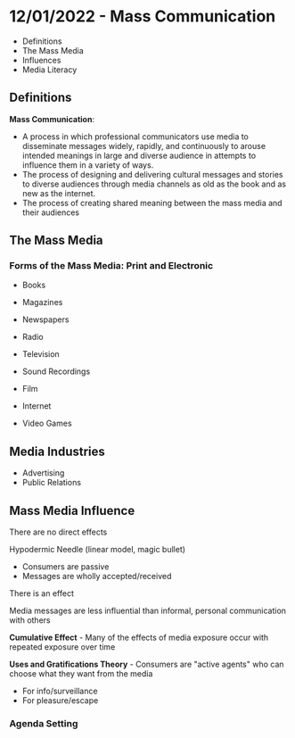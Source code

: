 # 12/01/2022 - Mass Communication

- Definitions
- The Mass Media
- Influences
- Media Literacy

## Definitions

**Mass Communication**:  
- A process in which professional communicators use media to disseminate messages widely, rapidly, and continuously to arouse intended meanings in large and diverse audience in attempts to influence them in a variety of ways.
- The process of designing and delivering cultural messages and stories to diverse audiences through media channels as old as the book and as new as the internet.
- The process of creating shared meaning between the mass media and their audiences

## The Mass Media

### Forms of the Mass Media: Print and Electronic

- Books
- Magazines
- Newspapers

- Radio
- Television
- Sound Recordings
- Film
- Internet
- Video Games

## Media Industries

- Advertising
- Public Relations

## Mass Media Influence

There are no direct effects

Hypodermic Needle (linear model, magic bullet)  
- Consumers are passive
- Messages are wholly accepted/received

There is an effect

Media messages are less influential than informal, personal communication with others

**Cumulative Effect** - Many of the effects of media exposure occur with repeated exposure over time

**Uses and Gratifications Theory** - Consumers are "active agents" who can choose what they want from the media
  - For info/surveillance
  - For pleasure/escape


### Agenda Setting